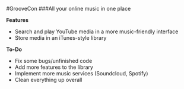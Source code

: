 #GrooveCon
###All your online music in one place


**Features**
* Search and play YouTube media in a more music-friendly interface
* Store media in an iTunes-style library

**To-Do**
* Fix some bugs/unfinished code
* Add more features to the library
* Implement more music services (Soundcloud, Spotify)
* Clean everything up overall


